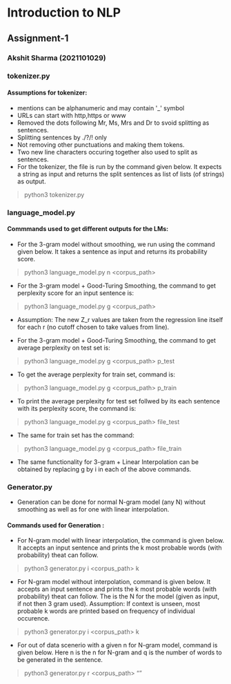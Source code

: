 # Introduction to NLP
## Assignment-1
### Akshit Sharma (2021101029)

### tokenizer.py
#### Assumptions for tokenizer:
- mentions can be alphanumeric and may contain '_' symbol
- URLs can start with http,https or www
- Removed the dots following Mr, Ms, Mrs and Dr to svoid splitting as sentences.
- Splitting sentences by ./?/! only
- Not removing other punctuations and making them tokens.
- Two new line characters occuring together also used to split as sentences.
- For the tokenizer, the file is run by the command given below. It expects a string as input and returns the split sentences as list of lists (of strings) as output.
 > python3 tokenizer.py

### language_model.py
#### Commmands used to get different outputs for the LMs:

- For the 3-gram model without smoothing, we run using the command given below. It takes a sentence as input and returns its probability score.
 > python3 language_model.py n <corpus_path>

- For the 3-gram model + Good-Turing Smoothing, the command to get perplexity score for an input sentence is:
 > python3 language_model.py g <corpus_path>

- Assumption: The new Z_r values are taken from the regression line itself for each r (no cutoff chosen to take values from line).

- For the 3-gram model + Good-Turing Smoothing, the command to get average perplexity on test set is:
 > python3 language_model.py g <corpus_path> p_test

- To get the average perplexity for train set, command is:
 > python3 language_model.py g <corpus_path> p_train

- To print the average perplexity for test set follwed by its each sentence with its perplexity score, the command is:
 > python3 language_model.py g <corpus_path> file_test

- The same for train set has the command:
 > python3 language_model.py g <corpus_path> file_train

- The same functionality for 3-gram + Linear Interpolation can be obtained by replacing g by i in each of the above commands.

### Generator.py
- Generation can be done for normal N-gram model (any N) without smoothing as well as for one with linear interpolation.

#### Commands used for Generation :

- For N-gram model with linear interpolation, the command is given below. It accepts an input sentence and prints the k most probable words (with probability) theat can follow. 
 > python3 generator.py i <corpus_path> k 

- For N-gram model without interpolation, command is given below. It accepts an input sentence and prints the k most probable words (with probability) theat can follow. The <n> is the N for the model (given as input, if not then 3 gram used). Assumption: If context is unseen, most probable k words are printed based on frequency of individual occurence.
 > python3 generator.py i <corpus_path> k <n>

- For out of data scenerio with a given n for N-gram model, command is given below. Here n is the n for N-gram and q is the number of words to be generated in the sentence.
 > python3 generator.py r <corpus_path> <n> <q>